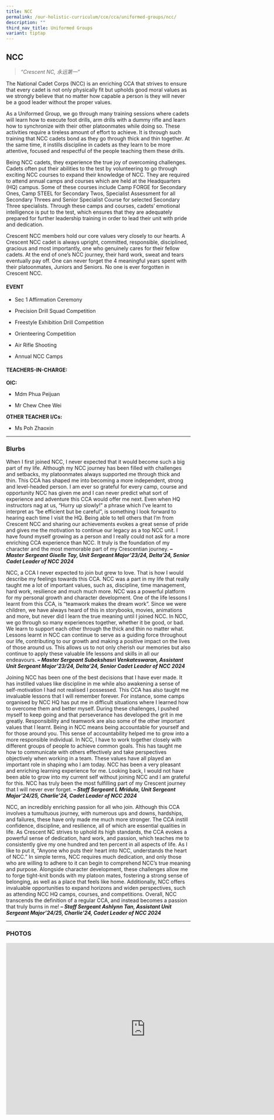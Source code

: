 ```yaml
---
title: NCC
permalink: /our-holistic-curriculum/cce/cca/uniformed-groups/ncc/
description: ""
third_nav_title: Uniformed Groups
variant: tiptap
---
```

<h2><strong>NCC</strong></h2>
<blockquote>
<p><em>“Crescent NC, 永远第一”</em>
</p>
</blockquote>
<p>The National Cadet Corps (NCC) is an enriching CCA that strives to ensure
that every cadet is not only physically fit but upholds good moral values
as we strongly believe that no matter how capable a person is they will
never be a good leader without the proper values.</p>
<p>As a Uniformed Group, we go through many training sessions where cadets
will learn how to execute foot drills, arm drills with a dummy rifle and
learn how to synchronize with their other platoonmates while doing so.
These activities require a tireless amount of effort to achieve. It is
through such training that NCC cadets bond as they go through thick and
thin together. At the same time, it instills discipline in cadets as they
learn to be more attentive, focused and respectful of the people teaching
them these drills.</p>
<p>Being NCC cadets, they experience the true joy of overcoming challenges.
Cadets often put their abilities to the test by volunteering to go through
exciting NCC courses to expand their knowledge of NCC. They are required
to attend annual camps and courses which are held at the Headquarters (HQ)
campus. Some of these courses include Camp FORGE for Secondary Ones, Camp
STEEL for Secondary Twos, Specialist Assessment for all Secondary Threes
and Senior Specialist Course for selected Secondary Three specialists.
Through these camps and courses, cadets’ emotional intelligence is put
to the test, which ensures that they are adequately prepared for further
leadership training in order to lead their unit with pride and dedication.</p>
<p>Crescent NCC members hold our core values very closely to our hearts.
A Crescent NCC cadet is always upright, committed, responsible, disciplined,
gracious and most importantly, one who genuinely cares for their fellow
cadets. At the end of one’s NCC journey, their hard work, sweat and tears
eventually pay off. One can never forget the 4 meaningful years spent with
their platoonmates, Juniors and Seniors. No one is ever forgotten in Crescent
NCC.</p>
<h4><strong>EVENT</strong></h4>
<ul data-tight="true" class="tight">
<li>
<p>Sec 1 Affirmation Ceremony</p>
</li>
<li>
<p>Precision Drill Squad Competition</p>
</li>
<li>
<p>Freestyle Exhibition Drill Competition</p>
</li>
<li>
<p>Orienteering Competition</p>
</li>
<li>
<p>Air Rifle Shooting</p>
</li>
<li>
<p>Annual NCC Camps</p>
</li>
</ul>
<h4><strong>TEACHERS-IN-CHARGE:</strong></h4>
<p><strong>OIC:</strong>
</p>
<ul data-tight="true" class="tight">
<li>
<p>Mdm Phua Peijuan</p>
</li>
<li>
<p>Mr Chew Chee Wei</p>
</li>
</ul>
<p><strong>OTHER TEACHER I/Cs:</strong>
</p>
<ul data-tight="true" class="tight">
<li>
<p>Ms Poh Zhaoxin</p>
</li>
</ul>
<hr>
<h3><strong>Blurbs</strong></h3>
<p>When I first joined NCC, I never expected that it would become such a
big part of my life. Although my NCC journey has been filled with challenges
and setbacks, my platoonmates always supported me through thick and thin.
This CCA has shaped me into becoming a more independent, strong and level-headed
person. I am ever so grateful for every camp, course and opportunity NCC
has given me and I can never predict what sort of experience and adventure
this CCA would offer me next. Even when HQ instructors nag at us, “Hurry
up slowly!” a phrase which I’ve learnt to interpret as “be efficient but
be careful”, is something I look forward to hearing each time I visit the
HQ. Being able to tell others that I’m from Crescent NCC and sharing our
achievements evokes a great sense of pride and gives me the motivation
to continue our legacy as a top NCC unit. I have found myself growing as
a person and I really could not ask for a more enriching CCA experience
than NCC. It truly is the foundation of my character and the most memorable
part of my Crescentian journey.&nbsp;<strong><em>– Master Sergeant Giselle Tay, Unit Sergeant Major’23/24, Delta’24, Senior Cadet Leader of NCC 2024</em></strong>
</p>
<p>NCC, a CCA I never expected to join but grew to love. That is how I would
describe my feelings towards this CCA. NCC was a part in my life that really
taught me a lot of important values, such as, discipline, time management,
hard work, resilience and much much more. NCC was a powerful platform for
my personal growth and character development. One of the life lessons I
learnt from this CCA, is “teamwork makes the dream work”. Since we were
children, we have always heard of this in storybooks, movies, animations
and more, but never did I learn the true meaning until I joined NCC. In
NCC, we go through so many experiences together, whether it be good, or
bad. We learn to support each other through the thick and thin no matter
what. Lessons learnt in NCC can continue to serve as a guiding force throughout
our life, contributing to our growth and making a positive impact on the
lives of those around us. This allows us to not only cherish our memories
but also continue to apply these valuable life lessons and skills in all
our endeavours.&nbsp;<strong><em>– Master Sergeant Subekshasri Venkateswaran, Assistant Unit Sergeant Major’23/24, Delta’24, Senior Cadet Leader of NCC 2024</em></strong>
</p>
<p></p>
<p>Joining NCC has been one of the best decisions that I have ever made.
It has instilled values like discipline in me while also awakening a sense
of self-motivation I had not realised I possessed. This CCA has also taught
me invaluable lessons that I will remember forever. For instance, some
camps organised by NCC HQ has put me in difficult situations where I learned
how to overcome them and better myself. During these challenges, I pushed
myself to keep going and that perseverance has developed the grit in me
greatly. Responsibility and teamwork are also some of the other important
values that I learnt. Being in NCC means being accountable for yourself
and for those around you. This sense of accountability helped me to grow
into a more responsible individual. In NCC, I have to work together closely
with different groups of people to achieve common goals. This has taught
me how to communicate with others effectively and take perspectives objectively
when working in a team. These values have all played an important role
in shaping who I am today. NCC has been a very pleasant and enriching learning
experience for me. Looking back, I would not have been able to grow into
my current self without joining NCC and I am grateful for this. NCC has
truly been the most fulfilling part of my Crescent journey that I will
never ever forget. <strong><em>– Staff Sergeant L Mridula, Unit Sergeant Major’24/25, Charlie’24, Cadet Leader of NCC 2024</em></strong>
</p>
<p>NCC, an incredibly enriching passion for all who join. Although this CCA
involves a tumultuous journey, with numerous ups and downs, hardships,
and failures, these have only made me much more stronger. The CCA instill
confidence, discipline, and resilience, all of which are essential qualities
in life. As Crescent NC strives to uphold its high standards, the CCA evokes
a powerful sense of dedication, hard work, and passion, which teaches me
to consistently give my one hundred and ten percent in all aspects of life.
As I like to put it, “Anyone who puts their heart into NCC, understands
the heart of NCC.” In simple terms, NCC requires much dedication, and only
those who are willing to adhere to it can begin to comprehend NCC’s true
meaning and purpose. Alongside character development, these challenges
allow me to forge tight-knit bonds with my platoon mates, fostering a strong
sense of belonging, as well as a place that feels like home. Additionally,
NCC offers invaluable opportunities to expand horizons and widen perspectives,
such as attending NCC HQ camps, courses, and competitions. Overall, NCC
transcends the definition of a regular CCA, and instead becomes a passion
that truly burns in me! <strong><em>– Staff Sergeant Ashlynn Tan, Assistant Unit Sergeant Major’24/25, Charlie’24, Cadet Leader of NCC 2024</em></strong>
</p>
<hr>
<h3><strong>PHOTOS</strong></h3>
<div class="iframe-wrapper">
<iframe height="469" width="760" allowfullscreen="true" frameborder="0" src="https://docs.google.com/presentation/d/e/2PACX-1vRvphS9iHuR4arU2FstxKIpZ_q0vB2jufcBo5tpdY_S-FBYdxC6lQBiO_WDQZu_uOhTnkDILOU8bwL-/embed?start=true&amp;loop=true&amp;delayms=3000"></iframe>
</div>
<p></p>